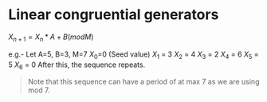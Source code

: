 # Linear congruential generators

$X_{n+1} = X_n*A + B (mod M)$

e.g.- Let A=5, B=3, M=7
$X_0$=0 (Seed value)
$X_1$ = 3
$X_2$ = 4
$X_3$ = 2
$X_4$ = 6
$X_5$ = 5
$X_6$ = 0
After this, the sequence repeats.

> Note that this sequence can have a period of at max 7 as we are using mod 7.



